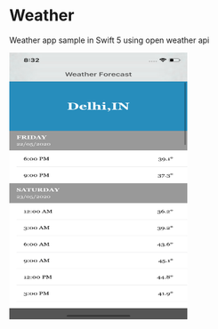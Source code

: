 # Weather
Weather app sample in Swift 5 using open weather api


 <img src = "GithubImage.png" width = "320" height = "480">

